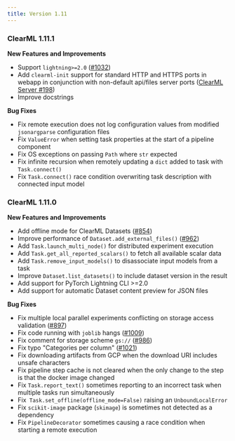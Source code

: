 ```yaml
---
title: Version 1.11
---
```


### ClearML 1.11.1 

**New Features and Improvements**
* Support `lightning>=2.0` ([#1032](https://github.com/clearml/clearml/issues/1032))
* Add `clearml-init` support for standard HTTP and HTTPS ports in webapp in conjunction with non-default api/files server ports
  ([ClearML Server #198](https://github.com/clearml/clearml-server/issues/198))
* Improve docstrings

**Bug Fixes**
* Fix remote execution does not log configuration values from modified `jsonargparse` configuration files
* Fix `ValueError` when setting task properties at the start of a pipeline component
* Fix OS exceptions on passing `Path` where `str` expected
* Fix infinite recursion when remotely updating a `dict` added to task with `Task.connect()`
* Fix `Task.connect()` race condition overwriting task description with connected input model

### ClearML 1.11.0

**New Features and Improvements**
* Add offline mode for ClearML Datasets ([#854](https://github.com/clearml/clearml/issues/854))
* Improve performance of `Dataset.add_external_files()` ([#962](https://github.com/clearml/clearml/pull/962))
* Add `Task.launch_multi_node()` for distributed experiment execution
* Add `Task.get_all_reported_scalars()` to fetch all available scalar data
* Add `Task.remove_input_models()` to disassociate input models from a task
* Improve `Dataset.list_datasets()` to include dataset version in the result
* Add support for PyTorch Lightning CLI >=2.0
* Add support for automatic Dataset content preview for JSON files

**Bug Fixes**
* Fix multiple local parallel experiments conflicting on storage access validation ([#897](https://github.com/clearml/clearml/issues/897))
* Fix code running with `joblib` hangs ([#1009](https://github.com/clearml/clearml/issues/1009))
* Fix comment for storage scheme `gs://` ([#986](https://github.com/clearml/clearml/issues/986))
* Fix typo "Categories per column" ([#1021](https://github.com/clearml/clearml/pull/1021))
* Fix downloading artifacts from GCP when the download URI includes unsafe characters
* Fix pipeline step cache is not cleared when the only change to the step is that the docker image changed
* Fix `Task.report_text()` sometimes reporting to an incorrect task when multiple tasks run simultaneously
* Fix` Task.set_offline(offline_mode=False)` raising an `UnboundLocalError`
* Fix `scikit-image` package (`skimage`) is sometimes not detected as a dependency
* Fix `PipelineDecorator` sometimes causing a race condition when starting a remote execution
